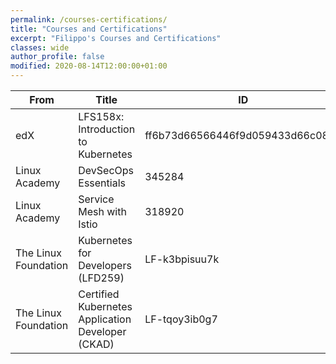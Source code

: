 ```yaml
---
permalink: /courses-certifications/
title: "Courses and Certifications"
excerpt: "Filippo's Courses and Certifications"
classes: wide
author_profile: false
modified: 2020-08-14T12:00:00+01:00
---
```


| From                 | Title                               | ID                               | Verification                                                          | Issued   | Expiration |
|----------------------|-------------------------------------|----------------------------------|-----------------------------------------------------------------------|----------|------------|
| edX                  | LFS158x: Introduction to Kubernetes | ff6b73d66566446f9d059433d66c0878 | [Link](https://courses.edx.org/certificates/ff6b73d66566446f9d059433d66c0878) | Aug 2019 | /          |
| Linux Academy        | DevSecOps Essentials                | 345284                           | [Link](https://linuxacademy.com/profile/u/cert/id/345284)                     | Jun 2020 | /          |
| Linux Academy        | Service Mesh with Istio             | 318920                           | [Link](https://linuxacademy.com/profile/u/cert/id/318920)                     | Apr 2020 | /          |
| The Linux Foundation | Kubernetes for Developers (LFD259)  | LF-k3bpisuu7k                    | [Link](https://ti-user-certificates.s3.amazonaws.com/e0df7fbf-a057-42af-8a1f-590912be5460/d8189a54-e9b8-5785-b4a1-4c52f8e537c9-filippo-buletto-kubernetes-for-developers-lfd259-certificate.pdf) | Jul 2020 | / |
| The Linux Foundation | Certified Kubernetes Application Developer (CKAD) | LF-tqoy3ib0g7      | [Link](https://ti-user-certificates.s3.amazonaws.com/e0df7fbf-a057-42af-8a1f-590912be5460/d8189a54-e9b8-5785-b4a1-4c52f8e537c9-filippo-buletto-certified-kubernetes-application-developer-ckad-certificate.pdf) | Jul 2020 | Aug 2023 |
